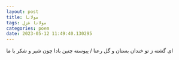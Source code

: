 ```yaml
---
layout: post
title: مولانا
tags: مولانا غزل
categories: poem
date: 2023-05-12 11:49:40.130295
---
```


ای گشته ز تو خندان بستان و گل رعنا / پیوسته چنین بادا چون شیر و شکر با ما